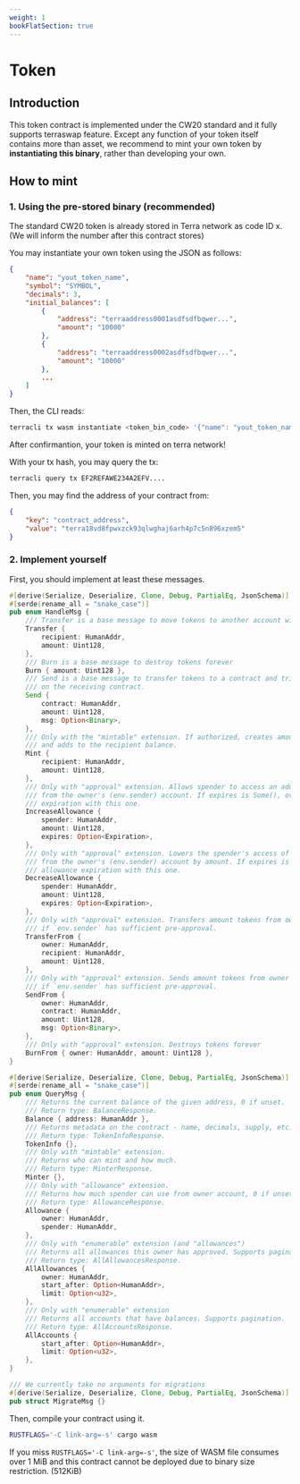 ```yaml
---
weight: 1
bookFlatSection: true
---
```


# Token

## Introduction

This token contract is implemented under the CW20 standard and it fully supports terraswap feature.
Except any function of your token itself contains more than asset, we recommend to mint your own token by **instantiating this binary**, rather than developing your own.

## How to mint

### 1. Using the pre-stored binary (recommended)

The standard CW20 token is already stored in Terra network as code ID x. <br/>
(We will inform the number after this contract stores)<br/>

You may instantiate your own token using the JSON as follows:

```json
{
    "name": "yout_token_name",
    "symbol": "SYMBOL",
    "decimals": 3,
    "initial_balances": [
        {
            "address": "terraaddress0001asdfsdfbqwer...",
            "amount": "10000"
        },
        {
            "address": "terraaddress0002asdfsdfbqwer...",
            "amount": "10000"
        },
        ...
    ]
}
```

Then, the CLI reads:

```bash
terracli tx wasm instantiate <token_bin_code> '{"name": "yout_token_name", "symbol": "SYMBOL", "decimals": 3, ... }' --from your_key
```

After confirmantion, your token is minted on terra network!

With your tx hash, you may query the tx:
```bash
terracli query tx EF2REFAWE234A2EFV....
```

Then, you may find the address of your contract from:
```json
{
    "key": "contract_address",
    "value": "terra18vd8fpwxzck93qlwghaj6arh4p7c5n896xzem5"
}
```


### 2. Implement yourself

First, you should implement at least these messages.

```rust
#[derive(Serialize, Deserialize, Clone, Debug, PartialEq, JsonSchema)]
#[serde(rename_all = "snake_case")]
pub enum HandleMsg {
    /// Transfer is a base message to move tokens to another account without triggering actions
    Transfer {
        recipient: HumanAddr,
        amount: Uint128,
    },
    /// Burn is a base message to destroy tokens forever
    Burn { amount: Uint128 },
    /// Send is a base message to transfer tokens to a contract and trigger an action
    /// on the receiving contract.
    Send {
        contract: HumanAddr,
        amount: Uint128,
        msg: Option<Binary>,
    },
    /// Only with the "mintable" extension. If authorized, creates amount new tokens
    /// and adds to the recipient balance.
    Mint {
        recipient: HumanAddr,
        amount: Uint128,
    },
    /// Only with "approval" extension. Allows spender to access an additional amount tokens
    /// from the owner's (env.sender) account. If expires is Some(), overwrites current allowance
    /// expiration with this one.
    IncreaseAllowance {
        spender: HumanAddr,
        amount: Uint128,
        expires: Option<Expiration>,
    },
    /// Only with "approval" extension. Lowers the spender's access of tokens
    /// from the owner's (env.sender) account by amount. If expires is Some(), overwrites current
    /// allowance expiration with this one.
    DecreaseAllowance {
        spender: HumanAddr,
        amount: Uint128,
        expires: Option<Expiration>,
    },
    /// Only with "approval" extension. Transfers amount tokens from owner -> recipient
    /// if `env.sender` has sufficient pre-approval.
    TransferFrom {
        owner: HumanAddr,
        recipient: HumanAddr,
        amount: Uint128,
    },
    /// Only with "approval" extension. Sends amount tokens from owner -> contract
    /// if `env.sender` has sufficient pre-approval.
    SendFrom {
        owner: HumanAddr,
        contract: HumanAddr,
        amount: Uint128,
        msg: Option<Binary>,
    },
    /// Only with "approval" extension. Destroys tokens forever
    BurnFrom { owner: HumanAddr, amount: Uint128 },
}

#[derive(Serialize, Deserialize, Clone, Debug, PartialEq, JsonSchema)]
#[serde(rename_all = "snake_case")]
pub enum QueryMsg {
    /// Returns the current balance of the given address, 0 if unset.
    /// Return type: BalanceResponse.
    Balance { address: HumanAddr },
    /// Returns metadata on the contract - name, decimals, supply, etc.
    /// Return type: TokenInfoResponse.
    TokenInfo {},
    /// Only with "mintable" extension.
    /// Returns who can mint and how much.
    /// Return type: MinterResponse.
    Minter {},
    /// Only with "allowance" extension.
    /// Returns how much spender can use from owner account, 0 if unset.
    /// Return type: AllowanceResponse.
    Allowance {
        owner: HumanAddr,
        spender: HumanAddr,
    },
    /// Only with "enumerable" extension (and "allowances")
    /// Returns all allowances this owner has approved. Supports pagination.
    /// Return type: AllAllowancesResponse.
    AllAllowances {
        owner: HumanAddr,
        start_after: Option<HumanAddr>,
        limit: Option<u32>,
    },
    /// Only with "enumerable" extension
    /// Returns all accounts that have balances. Supports pagination.
    /// Return type: AllAccountsResponse.
    AllAccounts {
        start_after: Option<HumanAddr>,
        limit: Option<u32>,
    },
}

/// We currently take no arguments for migrations
#[derive(Serialize, Deserialize, Clone, Debug, PartialEq, JsonSchema)]
pub struct MigrateMsg {}
```

Then, compile your contract using it. 

```bash
RUSTFLAGS='-C link-arg=-s' cargo wasm
```

If you miss `RUSTFLAGS='-C link-arg=-s'`, the size of WASM file consumes over 1 MiB and this contract cannot be deployed due to binary size restriction. (512KiB)
